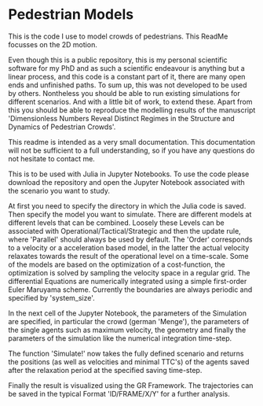# Pedestrian Models


This is the code I use to model crowds of pedestrians. This ReadMe focusses on the 2D motion.

Even though this is a public repository, this is my personal scientific software for my PhD and as such a scientific endeavour is anything but a linear process, and this code is a constant part of it, there are many open ends and unfinished paths. To sum up, this was not developed to be used by others. Nontheless you should be able to run existing simulations for different scenarios. And with a little bit of work, to extend these. Apart from this you should be able to reproduce the modelling results of the manuscript 'Dimensionless Numbers Reveal Distinct Regimes in the Structure and Dynamics of Pedestrian Crowds'.

This readme is intended as a very small documentation. This documentation will not be sufficient to a full understanding, so if you have any questions do not hesitate to contact me.

This is to be used with Julia in Jupyter Notebooks. To use the code please download the repository and open the Jupyter Notebook associated with the scenario you want to study.

At first you need to specify the directory in which the Julia code is saved. Then specify the model you want to simulate. There are different models at different levels that can be combined. Loosely these Levels can be associated with Operational/Tactical/Strategic and then the update rule, where 'Parallel' should always be used by default. The 'Order' corresponds to a velocity or a acceleration based model, in the latter the actual velocity relaxates towards the result of the operational level on a time-scale. Some of the models are based on the optimization of a cost-function, the optimization is solved by sampling the velocity space in a regular grid. The differential Equations are numerically integrated using a simple first-order Euler Maruyama scheme. Currently the boundaries are always periodic and specified by 'system_size'.

In the next cell of the Jupyter Notebook, the parameters of the Simulation are specified, in particular the crowd (german 'Menge'), the parameters of the single agents such as maximum velocity, the geometry and finally the parameters of the simulation like the numerical integration time-step.

The function 'Simulate!' now takes the fully defined scenario and returns the positions (as well as velocities and minimal TTC's) of the agents saved after the relaxation period at the specified saving time-step.

Finally the result is visualized using the GR Framework. The trajectories can be saved in the typical Format 'ID/FRAME/X/Y' for a further analysis.
